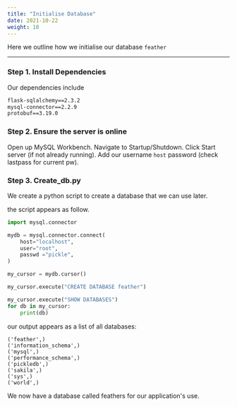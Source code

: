 ```yaml
---
title: "Initialise Database"
date: 2021-10-22
weight: 10
---
```


Here we outline how we initialise our database `feather`

---

### Step 1. Install Dependencies

Our dependencies include

```txt
flask-sqlalchemy==2.3.2
mysql-connector==2.2.9
protobuf==3.19.0
```

### Step 2. Ensure the server is online

Open up MySQL Workbench. Navigate to Startup/Shutdown. Click Start server (if not already running). Add our username `host` password (check lastpass for current pw).

### Step 3. Create_db.py

We create a python script to create a database that we can use later.

the script appears as follow.

```py
import mysql.connector

mydb = mysql.connector.connect(
    host="localhost",
    user="root",
    passwd ="pickle",
)

my_cursor = mydb.cursor()

my_cursor.execute("CREATE DATABASE feather")

my_cursor.execute("SHOW DATABASES")
for db in my_cursor:
    print(db)
```

our output appears as a list of all databases:

```
('feather',)
('information_schema',)
('mysql',)
('performance_schema',)
('pickledb',)
('sakila',)
('sys',)
('world',)
```
We now have a database called feathers for our application's use.
